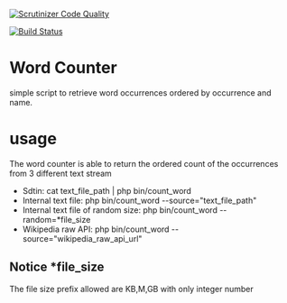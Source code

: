 [![Scrutinizer Code Quality](https://scrutinizer-ci.com/g/mauipipe/word_counter/badges/quality-score.png?b=master)](https://scrutinizer-ci.com/g/mauipipe/word_counter/?branch=master)

[![Build Status](https://travis-ci.org/mauipipe/word_counter.svg?branch=master)](https://travis-ci.org/mauipipe/word_counter)

# Word Counter
simple script to retrieve word occurrences ordered by occurrence and name.

# usage

The word counter is able to return the ordered count of the occurrences from 3 different text stream
* Sdtin: cat text_file_path | php bin/count_word
* Internal text file: php bin/count_word --source="text_file_path"
* Internal text file of random size: php bin/count_word --random=*file_size
* Wikipedia raw API: php bin/count_word --source="wikipedia_raw_api_url"

## Notice *file_size
The file size prefix allowed are KB,M,GB with only integer number
